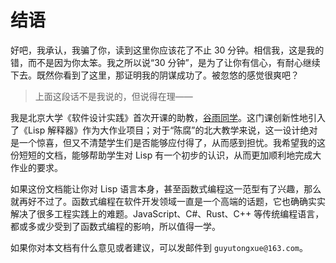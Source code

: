 # 结语

好吧，我承认，我骗了你，读到这里你应该花了不止 30 分钟。相信我，这是我的错，而不是因为你太笨。我之所以说“30 分钟”，是为了让你有信心，有耐心继续下去。既然你看到了这里，那证明我的阴谋成功了。被忽悠的感觉很爽吧？

> 上面这段话不是我说的，但说得在理——

我是北京大学《软件设计实践》首次开课的助教，[谷雨同学](https://guyutongxue.site)。这门课创新性地引入了《Lisp 解释器》作为大作业项目；对于“陈腐”的北大教学来说，这一设计绝对是一个惊喜，但又不清楚学生们是否能够应付得了，从而感到担忧。我希望我的这份短短的文档，能够帮助学生对 Lisp 有一个初步的认识，从而更加顺利地完成大作业的要求。

如果这份文档能让你对 Lisp 语言本身，甚至函数式编程这一范型有了兴趣，那么就再好不过了。函数式编程在软件开发领域一直是一个高端的话题，它也确确实实解决了很多工程实践上的难题。JavaScript、C#、Rust、C++ 等传统编程语言，都或多或少受到了函数式编程的影响，所以值得一学。

如果你对本文档有什么意见或者建议，可以发邮件到 `guyutongxue@163.com`。
